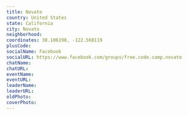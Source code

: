 ```yaml
---
title: Novato
country: United States
state: California
city: Novato
neighborhood: 
coordinates: 38.106198, -122.568119
plusCode:
socialName: Facebook
socialURL: https://www.facebook.com/groups/free.code.camp.novato
chatName:
chatURL:
eventName:
eventURL:
leaderName:
leaderURL:
oldPhoto: 
coverPhoto:
---
```


